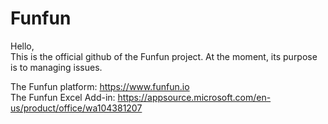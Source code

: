 # Funfun
Hello,<br>
This is the official github of the Funfun project. At the moment, its purpose is to managing issues.

The Funfun platform: https://www.funfun.io<br>
The Funfun Excel Add-in: https://appsource.microsoft.com/en-us/product/office/wa104381207
